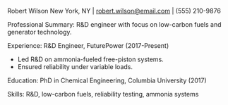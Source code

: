 Robert Wilson
New York, NY | robert.wilson@email.com | (555) 210-9876

Professional Summary:
R&D engineer with focus on low-carbon fuels and generator technology.

Experience:
R&D Engineer, FuturePower (2017-Present)
- Led R&D on ammonia-fueled free-piston systems.
- Ensured reliability under variable loads.

Education:
PhD in Chemical Engineering, Columbia University (2017)

Skills:
R&D, low-carbon fuels, reliability testing, ammonia systems
